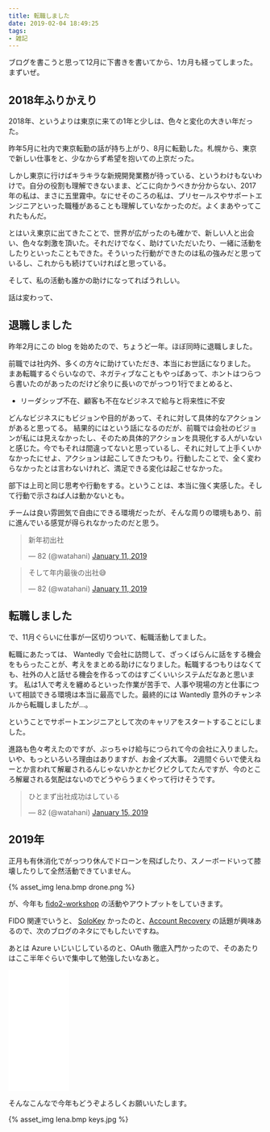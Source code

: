 ```yaml
---
title: 転職しました
date: 2019-02-04 18:49:25
tags:
- 雑記
---
```


ブログを書こうと思って12月に下書きを書いてから、1カ月も経ってしまった。まずいぜ。

<!-- more -->

## 2018年ふりかえり

2018年、というよりは東京に来ての1年と少しは、色々と変化の大きい年だった。

昨年5月に社内で東京転勤の話が持ち上がり、8月に転勤した。札幌から、東京で新しい仕事をと、少なからず希望を抱いての上京だった。

しかし東京に行けばキラキラな新規開発業務が待っている、というわけもないわけで。自分の役割も理解できないまま、どこに向かうべきか分からない、2017年の私は、まさに五里霧中。なにせそのころの私は、プリセールスやサポートエンジニアといった職種があることも理解していなかったのだ。よくまあやってこれたもんだ。

とはいえ東京に出てきたことで、世界が広がったのも確かで、新しい人と出会い、色々な刺激を頂いた。それだけでなく、助けていただいたり、一緒に活動をしたりといったこともできた。そういった行動ができたのは私の強みだと思っているし、これからも続けていければと思っている。

そして、私の活動も誰かの助けになってればうれしい。

話は変わって、

## 退職しました

昨年2月にこの blog を始めたので、ちょうど一年。ほぼ同時に退職しました。

前職では社内外、多くの方々に助けていただき、本当にお世話になりました。
まあ転職するぐらいなので、ネガティブなこともやっぱあって、ホントはつらつら書いたのがあったのだけど余りに長いのでがっつり1行でまとめると、

- リーダシップ不在、顧客も不在なビジネスで給与と将来性に不安

どんなビジネスにもビジョンや目的があって、それに対して具体的なアクションがあると思ってる。
結果的にはという話になるのだが、前職では会社のビジョンが私には見えなかったし、そのため具体的アクションを具現化する人がいないと感じた。今でもそれは間違ってないと思っているし、それに対して上手くいかなかったにせよ、アクションは起こしてきたつもり。行動したことで、全く変わらなかったとは言わないけれど、満足できる変化は起こせなかった。

部下は上司と同じ思考や行動をする。ということは、本当に強く実感した。そして行動で示さねば人は動かないとも。

チームは良い雰囲気で自由にできる環境だったが、そんな周りの環境もあり、前に進んでいる感覚が得られなかったのだと思う。

<blockquote class="twitter-tweet" data-lang="en"><p lang="ja" dir="ltr">新年初出社</p>&mdash; 82 (@watahani) <a href="https://twitter.com/watahani/status/1083544349537755136?ref_src=twsrc%5Etfw">January 11, 2019</a></blockquote>
<script async src="https://platform.twitter.com/widgets.js" charset="utf-8"></script>

<blockquote class="twitter-tweet" data-lang="en"><p lang="ja" dir="ltr">そして年内最後の出社😅</p>&mdash; 82 (@watahani) <a href="https://twitter.com/watahani/status/1083544938619461637?ref_src=twsrc%5Etfw">January 11, 2019</a></blockquote>
<script async src="https://platform.twitter.com/widgets.js" charset="utf-8"></script>


## 転職しました

で、11月ぐらいに仕事が一区切りついて、転職活動してました。

転職にあたっては、 Wantedly で会社に訪問して、ざっくばらんに話をする機会をもらったことが、考えをまとめる助けになりました。転職するつもりはなくても、社外の人と話せる機会を作るってのはすごくいいシステムだなあと思います。
私は1人で考えを纏めるといった作業が苦手で、人事や現場の方と仕事について相談できる環境は本当に最高でした。最終的には Wantedly 意外のチャンネルから転職しましたが…。

ということでサポートエンジニアとして次のキャリアをスタートすることにしました。

進路も色々考えたのですが、ぶっちゃけ給与につられて今の会社に入りました。いや、もっといろいろ理由はありますが、お金イズ大事。
2週間ぐらいで使えねーとか言われて解雇されるんじゃないかとかビクビクしてたんですが、今のところ解雇される気配はないのでどうやらうまくやって行けそうです。

<blockquote class="twitter-tweet" data-lang="en"><p lang="ja" dir="ltr">ひとまず出社成功はしている</p>&mdash; 82 (@watahani) <a href="https://twitter.com/watahani/status/1085008073893109760?ref_src=twsrc%5Etfw">January 15, 2019</a></blockquote>
<script async src="https://platform.twitter.com/widgets.js" charset="utf-8"></script>

## 2019年

正月も有休消化でがっつり休んでドローンを飛ばしたり、スノーボードいって膝壊したりして全然活動できていません。

{% asset_img lena.bmp drone.png %}

が、今年も [fido2-workshop](https://fido2-workshop.connpass.com/) の活動やアウトプットをしていきます。

FIDO 関連でいうと、 [SoloKey](https://solokeys.com/) かったのと、[Account Recovery](https://github.com/w3c/webauthn/issues/931) の話題が興味あるので、次のブログのネタにでもしたいですね。

あとは Azure いじいじしているのと、OAuth 徹底入門かったので、そのあたりはここ半年ぐらいで集中して勉強したいなあと。

<iframe style="width:120px;height:240px;" marginwidth="0" marginheight="0" scrolling="no" frameborder="0" src="//rcm-fe.amazon-adsystem.com/e/cm?lt1=_blank&bc1=000000&IS2=1&bg1=FFFFFF&fc1=000000&lc1=0000FF&t=82p-22&language=ja_JP&o=9&p=8&l=as4&m=amazon&f=ifr&ref=as_ss_li_til&asins=4798159298&linkId=d34a62e9838d8026a15adba2cd1d1e45"></iframe>

そんなこんなで今年もどうぞよろしくお願いいたします。

{% asset_img lena.bmp keys.jpg %}

